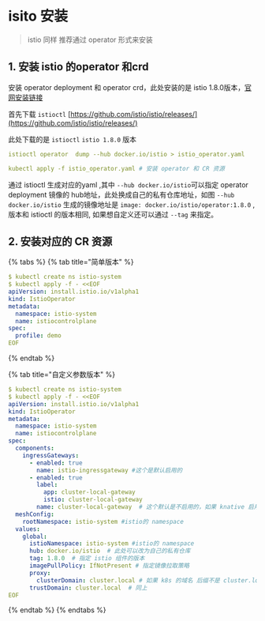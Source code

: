 # isito 安装

> istio 同样 推荐通过 operator 形式来安装

## 1. 安装 istio 的operator 和crd

安装 operator deployment 和 operator crd，此处安装的是 istio 1.8.0版本，[官网安装链接](https://istio.io/latest/docs/setup/install/operator/)

首先下载 `istioctl` [https://github.com/istio/istio/releases/](https://github.com/istio/istio/releases/)

此处下载的是 `istioctl` `istio 1.8.0` 版本

```yaml
istioctl operator  dump --hub docker.io/istio > istio_operator.yaml
```

```yaml
kubectl apply -f istio_operator.yaml # 安装 operator 和 CR 资源
```

通过 istioctl 生成对应的yaml ,其中 `--hub docker.io/istio`可以指定 operator deployment 镜像的 hub地址，此处换成自己的私有仓库地址，如图 `--hub docker.io/istio` 生成的镜像地址是 `image: docker.io/istio/operator:1.8.0` ,版本和 istioctl 的版本相同, 如果想自定义还可以通过 `--tag` 来指定。

## 2. 安装对应的 CR 资源

{% tabs %}
{% tab title="简单版本" %}
```yaml
$ kubectl create ns istio-system
$ kubectl apply -f - <<EOF
apiVersion: install.istio.io/v1alpha1
kind: IstioOperator
metadata:
  namespace: istio-system
  name: istiocontrolplane
spec:
  profile: demo
EOF
```
{% endtab %}

{% tab title="自定义参数版本" %}
```yaml
$ kubectl create ns istio-system
$ kubectl apply -f - <<EOF
apiVersion: install.istio.io/v1alpha1
kind: IstioOperator
metadata:
  namespace: istio-system
  name: istiocontrolplane
spec:
  components:
    ingressGateways:
      - enabled: true
        name: istio-ingressgateway #这个是默认启用的
      - enabled: true
        label:
          app: cluster-local-gateway
          istio: cluster-local-gateway
        name: cluster-local-gateway  # 这个默认是不启用的，如果 knative 启用集群内访问，这里要打开
  meshConfig:
    rootNamespace: istio-system #istio的 namespace
  values:
    global:
      istioNamespace: istio-system #istio的 namespace
      hub: docker.io/istio  # 此处可以改为自己的私有仓库
      tag: 1.8.0  # 指定 istio 组件的版本
      imagePullPolicy: IfNotPresent # 指定镜像拉取策略
      proxy:
        clusterDomain: cluster.local # 如果 k8s 的域名 后缀不是 cluster.local,要改这里
      trustDomain: cluster.local  # 同上
EOF
```
{% endtab %}
{% endtabs %}

